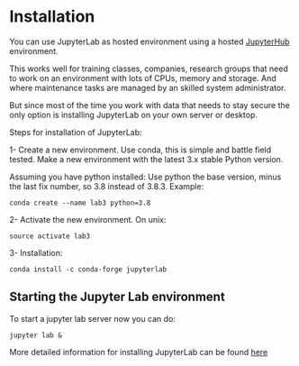 # Installation

You can use JupyterLab as hosted environment using a hosted [JupyterHub](https://jupyter.org/hub) environment.

This works well for training classes, companies, research groups that need to work on an environment with lots of CPUs, memory and storage. And where maintenance tasks are managed by an skilled system administrator. 

But since most of the time you work with data that needs to stay secure the only option is installing JupyterLab on your own server or desktop.

Steps for installation of JupyterLab:

1- Create a new environment. Use conda, this is simple and battle field tested. Make a new environment with the latest 3.x stable Python version.

Assuming you have python installed: Use python the base version, minus the last fix number, so 3.8 instead of 3.8.3. Example:

```
conda create --name lab3 python=3.8 
```

2- Activate the new environment.
On unix:

```
source activate lab3
```

3- Installation:

```
conda install -c conda-forge jupyterlab
```

## Starting the Jupyter Lab environment

To start a jupyter lab server now you can do:
```
jupyter lab &
```

More detailed information for installing JupyterLab can be found [here](https://jupyterlab.readthedocs.io/en/stable/getting_started/installation.html)


